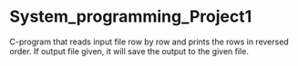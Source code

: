 # System_programming_Project1
C-program that reads input file row by row and prints the rows in reversed order. If output file given, it will save the output to the given file.
